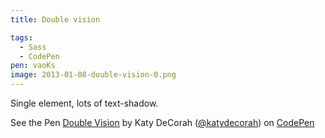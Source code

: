 ```yaml
---
title: Double vision

tags:
  - Sass
  - CodePen
pen: vaoKs
image: 2013-01-08-double-vision-0.png
---
```


Single element, lots of text-shadow.

<p data-height="400" data-theme-id="97" data-slug-hash="vaoKs" data-user="katydecorah" data-default-tab="result" class='codepen'>See the Pen <a href='http://codepen.io/katydecorah/pen/vaoKs'>Double Vision</a> by Katy DeCorah (<a href='http://codepen.io/katydecorah'>@katydecorah</a>) on <a href='http://codepen.io'>CodePen</a></p>
